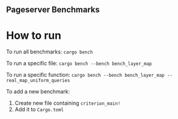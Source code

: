 ## Pageserver Benchmarks

# How to run

To run all benchmarks:
`cargo bench`

To run a specific file:
`cargo bench --bench bench_layer_map`

To run a specific function:
`cargo bench --bench bench_layer_map -- real_map_uniform_queries`

To add a new benchmark:
1. Create new file containing `criterion_main!`
2. Add it to `Cargo.toml`
